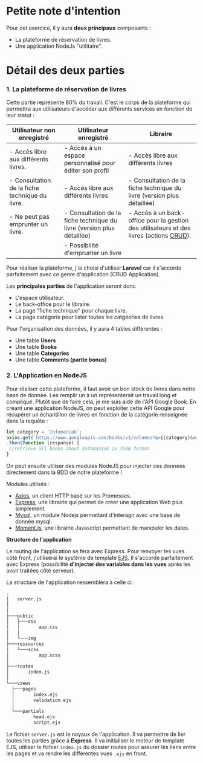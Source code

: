 # Petite note d'intention
Pour cet exercice, il y aura **deux principaux** composants :
- La plateforme de réservation de livres.
- Une application NodeJs "utilitaire". 

# Détail des deux parties

### 1. La plateforme de réservation de livres
  
  Cette partie représente 80% du travail. C'est le corps de la plateforme qui permettra aux utilisateurs d'accéder aux différents services en fonction de leur statut :
  
| Utilisateur non enregistré                 | Utilisateur enregistré                                                 | Libraire                                                                                                                                                |
|------------------------------------------------|------------------------------------------------------------------------|---------------------------------------------------------------------------------------------------------------------------------------------------------|
| - Accès libre aux différents livres.           | - Accès à un espace personnalisé pour éditer son profil                | - Accès libre aux différents livres                                                                                                                     |
| - Consultation de la fiche technique du livre. | - Accès libre aux différents livres                                    | - Consultation de la fiche technique du livre (version plus détaillée)                                                                                  |
| - Ne peut pas emprunter un livre.              | - Consultation de la fiche technique du livre (version plus détaillée) | - Accès à un back-office pour la gestion des utilisateurs et des livres (actions [CRUD](https://en.wikipedia.org/wiki/Create,_read,_update_and_delete)). |
|                                                | - Possibilité d'emprunter un livre                                     |                                                                                                                                                         |


Pour réaliser la plateforme, j'ai choisi d'utiliser **Laravel** car il s'accorde parfaitement avec ce genre d'application (CRUD Application). 

Les **principales parties** de l'application seront donc 
- L'espace utilisateur.
- Le back-office pour le libraire.
- La page "fiche technique" pour chaque livre.
- La page catégorie pour lister toutes les catgéories de livres.

Pour l'organisation des données, il y aura 4 tables différentes :
- Une table **Users**
- Une table **Books**
- Une table **Categories**
- Une table **Comments (partie bonus)**



### 2. L'Application en NodeJS

  Pour réaliser cette plateforme, il faut avoir un bon stock de livres dans notre base de donnée. Les remplir un à un représenterait un travail long et compliqué.
  Plutôt que de faire cela, je me suis aidé de l'API Google Book. En créant une application NodeJS, on peut exploiter cette API Google pour récupérer un échantillon de livres en fonction de la catégorie renseignée dans la requête :
  
  ```js
  let category = 'Infomaniak';
  axios.get(`https://www.googleapis.com/books/v1/volumes?q=${category}&maxResults=20`)
  .then(function (response) {
   //retrieve all books about Infomaniak in JSON format
  }
  ```
  
  On peut ensuite utiliser des modules NodeJS pour injecter ces données directement dans la BDD de notre plateforme !
  
  Modules utilisés :
  - [Axios](https://www.npmjs.com/package/axios), un client HTTP basé sur les Promesses.
  - [Express](https://www.npmjs.com/package/express),  une librairie qui permet de créer une application Web plus simplement. 
  - [Mysql](https://www.npmjs.com/package/mysql), un module Nodejs permettant d'interagir avec une base de donnée mysql.
  - [Moment.js](https://momentjs.com/), une librairie Javascript permettant de manipuler les dates.
  
  **Structure de l'application**
  
  Le routing de l'application se fera avec Express. Pour renvoyer les vues côté front, j'utiliserai le système de template [EJS](https://ejs.co/). Il s'accorde parfaitement avec Express (possibilité **d'injecter des variables dans les vues** après les avoir traitées côté serveur).
  
  La structure de l'application ressemblera à celle ci : 
  ```bash
.
│   server.js
│
│
├───public
│   ├───css
│   │       app.css
│   │
│   └───img
├───ressources
│   └───scss
│           app.scss
│
├───routes
│       index.js
│
└───views
    ├───pages
    │       index.ejs
    │       validation.ejs
    │
    └───partials
            head.ejs
            script.ejs
```

Le fichier ```server.js``` est le noyaux de l'application. Il va permettre de lier toutes les parties grâce à **Express**. Il va initialiser le moteur de template EJS, utiliser le fichier ```index.js``` du dossier routes pour assurer les liens entre les pages et va rendre les différentes vues ```.ejs``` en front.
